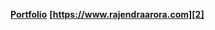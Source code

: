 **[Portfolio][1]**
**[https://www.rajendraarora.com][2]**

[1]: https://rajendraarora16.github.io/portfolio/
[2]: https://www.rajendraarora.com/
